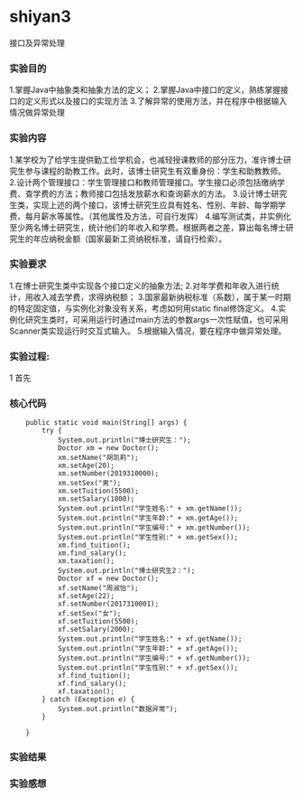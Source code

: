 # shiyan3
接口及异常处理

### 实验目的

1.掌握Java中抽象类和抽象方法的定义； 
2.掌握Java中接口的定义，熟练掌握接口的定义形式以及接口的实现方法
3.了解异常的使用方法，并在程序中根据输入情况做异常处理

### 实验内容

1.某学校为了给学生提供勤工俭学机会，也减轻授课教师的部分压力，准许博士研究生参与课程的助教工作。此时，该博士研究生有双重身份：学生和助教教师。
2.设计两个管理接口：学生管理接口和教师管理接口。学生接口必须包括缴纳学费、查学费的方法；教师接口包括发放薪水和查询薪水的方法。
3.设计博士研究生类，实现上述的两个接口，该博士研究生应具有姓名、性别、年龄、每学期学费、每月薪水等属性。（其他属性及方法，可自行发挥）
4.编写测试类，并实例化至少两名博士研究生，统计他们的年收入和学费。根据两者之差，算出每名博士研究生的年应纳税金额（国家最新工资纳税标准，请自行检索）。

### 实验要求
1.在博士研究生类中实现各个接口定义的抽象方法;
2.对年学费和年收入进行统计，用收入减去学费，求得纳税额；
3.国家最新纳税标准（系数），属于某一时期的特定固定值，与实例化对象没有关系，考虑如何用static  final修饰定义。
4.实例化研究生类时，可采用运行时通过main方法的参数args一次性赋值，也可采用Scanner类实现运行时交互式输入。
5.根据输入情况，要在程序中做异常处理。

### 实验过程:
1 首先

### 核心代码
```
    public static void main(String[] args) {
        try {
            System.out.println("博士研究生：");
            Doctor xm = new Doctor();
            xm.setName("胡凯莉");
            xm.setAge(20);
            xm.setNumber(2019310000);
            xm.setSex("男");
            xm.setTuition(5500);
            xm.setSalary(1800);
            System.out.println("学生姓名:" + xm.getName());
            System.out.println("学生年龄:" + xm.getAge());
            System.out.println("学生编号:" + xm.getNumber());
            System.out.println("学生性别:" + xm.getSex());
            xm.find_tuition();
            xm.find_salary();
            xm.taxation();
            System.out.println("博士研究生2：");
            Doctor xf = new Doctor();
            xf.setName("周淑怡");
            xf.setAge(22);
            xf.setNumber(2017310001);
            xf.setSex("女");
            xf.setTuition(5500);
            xf.setSalary(2000);
            System.out.println("学生姓名:" + xf.getName());
            System.out.println("学生年龄:" + xf.getAge());
            System.out.println("学生编号:" + xf.getNumber());
            System.out.println("学生性别:" + xf.getSex());
            xf.find_tuition();
            xf.find_salary();
            xf.taxation();
        } catch (Exception e) {
            System.out.println("数据异常");
        }

    }
```
### 实验结果


### 实验感想
